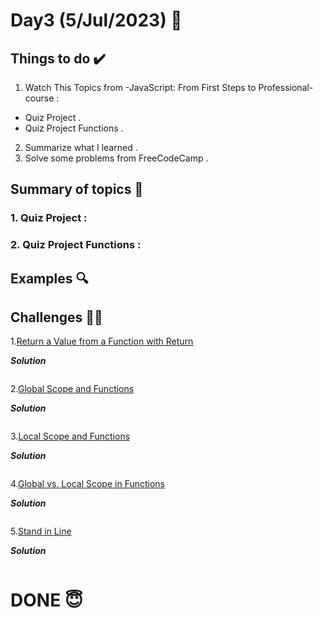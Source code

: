 #  Day3 (5/Jul/2023) 🚀

## Things to do ✔️

1. Watch This Topics from -JavaScript: From First Steps to Professional- course :

  -  Quiz Project .
  -  Quiz Project Functions .
  
2.  Summarize what I learned .
3. Solve some problems from FreeCodeCamp .
  

## Summary of topics 📝

### 1. Quiz Project :

### 2. Quiz Project Functions :


## Examples 🔍

## Challenges 💪🏽

1.[Return a Value from a Function with Return](https://www.freecodecamp.org/learn/javascript-algorithms-and-data-structures/basic-javascript/return-a-value-from-a-function-with-return)

***Solution***

```
```

2.[Global Scope and Functions](https://www.freecodecamp.org/learn/javascript-algorithms-and-data-structures/basic-javascript/global-scope-and-functions)

***Solution***

```
```

3.[Local Scope and Functions](https://www.freecodecamp.org/learn/javascript-algorithms-and-data-structures/basic-javascript/local-scope-and-functions)

***Solution***

```
```

4.[Global vs. Local Scope in Functions](https://www.freecodecamp.org/learn/javascript-algorithms-and-data-structures/basic-javascript/global-vs--local-scope-in-functions)

***Solution***

```
```

5.[Stand in Line](https://www.freecodecamp.org/learn/javascript-algorithms-and-data-structures/basic-javascript/stand-in-line)

***Solution***

```
```


# DONE 😇
